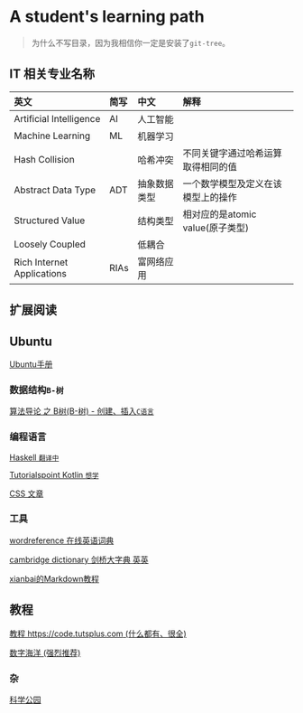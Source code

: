 # A student's learning path

> 为什么不写目录，因为我相信你一定是安装了`git-tree`。

## IT 相关专业名称

|英文|简写|中文|解释|
|:--|:--|:--|:--|
|Artificial Intelligence|AI|人工智能||
|Machine Learning|ML|机器学习||
|Hash Collision||哈希冲突|不同关键字通过哈希运算取得相同的值|
|Abstract Data Type|ADT|抽象数据类型|一个数学模型及定义在该模型上的操作|
|Structured Value||结构类型|相对应的是atomic value(原子类型)|
|Loosely Coupled||低耦合|
|Rich Internet Applications|RIAs|富网络应用|


## 扩展阅读

## Ubuntu

[Ubuntu手册](https://help.ubuntu.com/community/Links?action=show&redirect=CommandLineResources)

### 数据结构`B-树`

[算法导论 之 B树(B-树) - 创建、插入`C语言`](http://blog.csdn.net/qifengzou/article/details/21079325)

### 编程语言

[Haskell `翻译中`](https://github.com/a2htray/cn-haskell-book)

[Tutorialspoint Kotlin `想学`](https://www.tutorialspoint.com/kotlin/index.htm)

[CSS 文章](https://css-tricks.com/)

### 工具

[wordreference 在线英语词典](http://www.wordreference.com/enzh/)

[cambridge dictionary 剑桥大字典 英英](https://dictionary.cambridge.org/dictionary/english/)

[xianbai的Markdown教程](http://xianbai.me/learn-md/article/about/readme.html)

## 教程

[教程 https://code.tutsplus.com (什么都有、很全)](https://code.tutsplus.com)

[数字海洋 (强烈推荐)](https://www.digitalocean.com/)

### 杂

[科学公园](http://www.ikexue.org)
